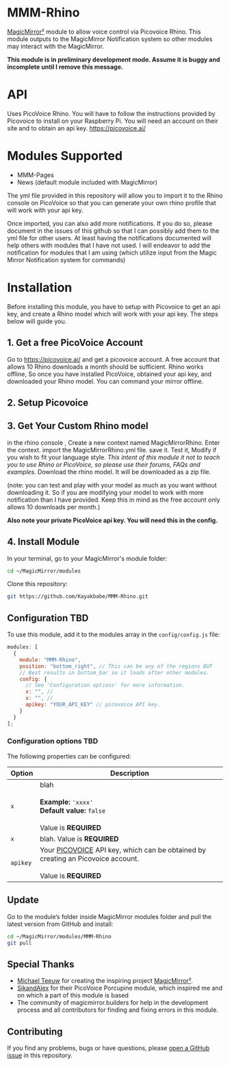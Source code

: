 # MMM-Rhino
[MagicMirror²](https://github.com/MagicMirrorOrg/MagicMirror) module to allow voice control via Picovoice Rhino. This module outputs to the MagicMirror Notification system so other modules may interact with the MagicMirror.

**This module is in preliminary development mode. Assume it is buggy and incomplete until I remove this message.** 

# API
Uses PicoVoice Rhino. You will have to follow the instructions provided by Picovoice to install on your Raspberry Pi. You will need an account on their site and to obtain an api key. https://picovoice.ai/

# Modules Supported
+ MMM-Pages
+ News (default module included with MagicMirror)

The yml file provided in this repository will allow you to import it to the Rhino console on PicoVoice so that you can generate your own rhino profile that will work with your api key. 

Once imported, you can also add more notifications. If you do so, please document in the issues of this github so that I can possibly add them to the yml file for other users. At least having the notifications documented will help others with modules that I have not used. I will endeavor to add the notification for modules that I am using (which utilize input from the Magic Mirror Notification system for commands)

# Installation
Before installing this module, you have to setup with Picovoice to get an api key, and create a Rhino model which will work with your api key. The steps below will guide you.

## 1. Get a free PicoVoice Account
Go to <https://picovoice.ai/> and get a picovoice account. A free account that allows 10 Rhino downloads a month should be sufficient. Rhino works offline, So once you have installed PicoVoice, obtained your api key, and downloaded your Rhino model. You can command your mirror offline.

## 2. Setup Picovoice

## 3. Get Your Custom Rhino model
in the rhino console , Create a new context named MagicMirrorRhino.
Enter the context. 
import the MagicMirrorRhino.yml file. save it. Test it, Modify if you wish to fit your language style. 
*This intent of this module it not to teach you to use Rhino or PicoVoice, so please use their forums, FAQs and examples.* 
Download the rhino model. It will be downloaded as a zip file.

(note: you can test and play with your model as much as you want without downloading it. So if you are modifying your model to work with more notification than I have provided. Keep this in mind as the free account only allows 10 downloads per month.)

**Also note your private PicoVoice api key. You will need this in the config.**

## 4. Install Module
In your terminal, go to your MagicMirror's module folder:

```sh
cd ~/MagicMirror/modules
```

Clone this repository:

```sh
git https://github.com/Kayakbabe/MMM-Rhino.git
```

## Configuration TBD

To use this module, add it to the modules array in the `config/config.js` file:

```javascript
modules: [
  {
    module: "MMM-Rhino",
    position: "bottom_right", // This can be any of the regions BUT
    // Best results in bottom_bar so it loads after other modules.
    config: {
      // See 'Configuration options' for more information.
      x: "", // 
      x: "", // 
      apikey: "YOUR_API_KEY" // picovoice API key.
    }
  }
];
```

### Configuration options TBD

The following properties can be configured:

| Option                       | Description                                                                                                                                                                                                                                                                                                                                                                     |
| ---------------------------- | ------------------------------------------------------------------------------------------------------------------------------------------------------------------------------------------------------------------------------------------------------------------------------------------------------------------------------------------------------------------------------- |
| `x`                   | blah <br><br> **Example:** `'xxxx'` <br> **Default value:** `false` <br><br> Value is **REQUIRED**                                                                                                                                                                                                                   |
| `x`                  | blah. Value is **REQUIRED** |
| `apikey`                     | Your [PICOVOICE](https://picovoice.ai) API key, which can be obtained by creating an Picovoice account. <br><br> Value is **REQUIRED**                                                                                                                                                                                                                                                       |

## Update

Go to the module’s folder inside MagicMirror modules folder and pull the latest version from GitHub and install:

```bash
cd ~/MagicMirror/modules/MMM-Rhino
git pull
```

## Special Thanks

- [Michael Teeuw](https://github.com/MichMich) for creating the inspiring project [MagicMirror²](https://github.com/MagicMirrorOrg/MagicMirror).
- [SikandAlex](https://github.com/SikandAlex/MMM-Porcupine) for their PicoVoice Porcupine module, which inspired me and on which a part of this module is based
- The community of magicmirror.builders for help in the development process and all contributors for finding and fixing errors in this module.

## Contributing

If you find any problems, bugs or have questions, please [open a GitHub issue](https://github.com/Kayakbabe/MMM-Rhino/issues) in this repository.
